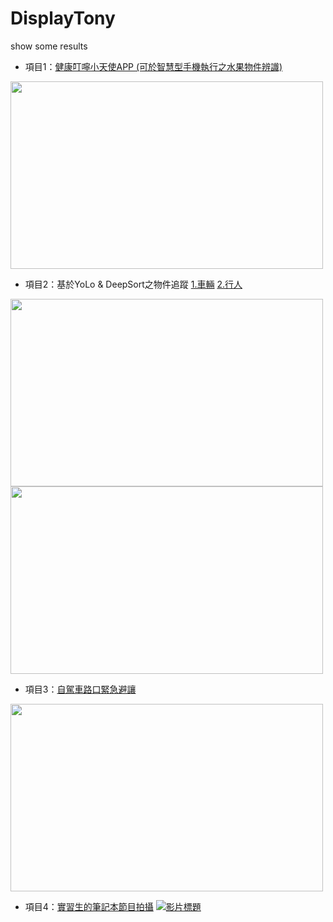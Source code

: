 # DisplayTony
show some results
- 項目1：[健康叮嚀小天使APP (可於智慧型手機執行之水果物件辨識)](https://youtu.be/GvsNPLzUvQg)
<img src="./phone.gif" width="500" height="300">

- 項目2：基於YoLo & DeepSort之物件追蹤 [1.車輛](https://youtu.be/l5ahsCPko4s) [2.行人](https://youtu.be/y1Zv07FIMk0)
<img src="./ob2_1c.gif" width="500" height="300">
<img src="./ob3_1cc.gif" width="500" height="300">

- 項目3：[自駕車路口緊急避讓](https://youtu.be/AaqckTvClVg)
<img src="./v1c.gif" width="500" height="300">

- 項目4：[實習生的筆記本節目拍攝](https://youtu.be/FsgdbukNgEY?si=hSdHfixioVgR-BKg)
[![影片標題](https://img.youtube.com/vi/YOUR_YOUTUBE_VIDEO_ID/0.jpg)](https://youtu.be/FsgdbukNgEY?si=hSdHfixioVgR-BKg)
